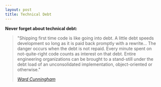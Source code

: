 ```yaml
---
layout: post
title: Technical Debt
---
```


**Never forget about technical debt:**

> "Shipping first time code is like going into debt. A little debt speeds development so long as it is paid back promptly with a rewrite... The danger occurs when the debt is not repaid. Every minute spent on not-quite-right code counts as interest on that debt. Entire engineering organizations can be brought to a stand-still under the debt load of an unconsolidated implementation, object-oriented or otherwise."  
>  
> [*Ward Cunningham*](https://en.wikipedia.org/wiki/Technical_debt)